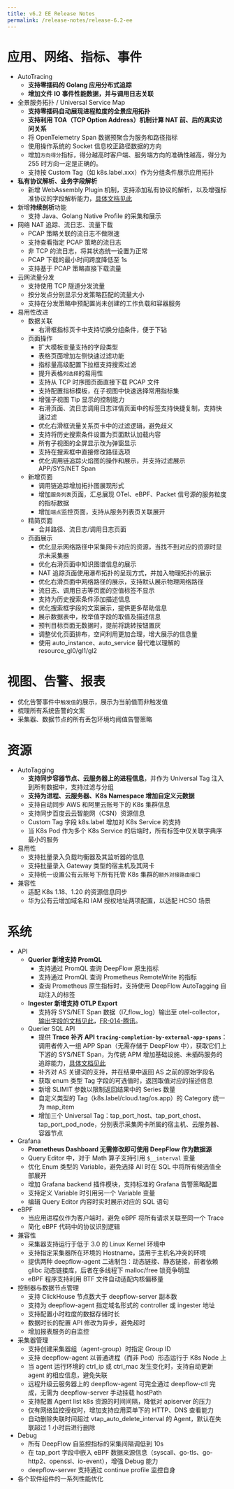 ```yaml
---
title: v6.2 EE Release Notes
permalink: /release-notes/release-6.2-ee
---
```


# 应用、网络、指标、事件

- AutoTracing
  - **支持零插码的 Golang 应用分布式追踪**
  - **增加文件 IO 事件性能数据，并与调用日志关联**
- 全景服务拓扑 / Universal Service Map
  - **支持零插码自动展现进程粒度的全景应用拓扑**
  - **支持利用 TOA（TCP Option Address）机制计算 NAT 前、后的真实访问关系**
  - 将 OpenTelemetry Span 数据预聚合为服务和路径指标
  - 使用操作系统的 Socket 信息校正路径数据的方向
  - 增加`方向得分`指标，得分越高时客户端、服务端方向的准确性越高，得分为 255 时方向一定是正确的。
  - 支持按 Custom Tag（如 k8s.label.xxx）作为分组条件展示应用拓扑
- **私有协议解析、业务字段解析**
  - 新增 WebAssembly Plugin 机制，支持添加私有协议的解析，以及增强标准协议的字段解析能力，[具体文档见此](https://deepflow.io/docs/zh/agent-integration/plugin/wasm/)
- 新增**持续剖析**功能
  - 支持 Java、Golang Native Profile 的采集和展示
- 网络 NAT 追踪、流日志、流量下载
  - PCAP 策略关联的流日志不做限速
  - 支持查看指定 PCAP 策略的流日志
  - 非 TCP 的流日志，将其状态统一设置为正常
  - PCAP 下载的最小时间跨度降低至 1s
  - 支持基于 PCAP 策略直接下载流量
- 云网流量分发
  - 支持使用 TCP 隧道分发流量
  - 按分发点分别显示分发策略匹配的流量大小
  - 支持在分发策略中预配置尚未创建的工作负载和容器服务
- 易用性改进
  - 数据关联
    - 右滑框指标页卡中支持切换分组条件，便于下钻
  - 页面操作
    - 扩大模板变量支持的字段类型
    - 表格页面增加左侧快速过滤功能
    - 指标量高级配置下拉框支持搜索过滤
    - 提升表格`列选择`的易用性
    - 支持从 TCP 时序图页面直接下载 PCAP 文件
    - 支持配置指标模板，在子视图中快速选择常用指标集
    - 增强子视图 Tip 显示的控制能力
    - 右滑页面、流日志调用日志详情页面中的标签支持快捷复制，支持快速过滤
    - 优化右滑框流量关系页卡中的过滤逻辑，避免歧义
    - 支持将历史搜索条件设置为页面默认加载内容
    - 所有子视图的全屏显示改为弹窗显示
    - 支持在搜索框中直接修改路径选项
    - 优化调用链追踪火焰图的操作和展示，并支持过滤展示 APP/SYS/NET Span
  - 新增页面
    - 调用链追踪增加拓扑图展现形式
    - 增加`服务列表`页面，汇总展现 OTel、eBPF、Packet 信号源的服务粒度的指标数据
    - 增加`端点`监控页面，支持从服务列表页关联展开
  - 精简页面
    - 合并路径、流日志/调用日志页面
  - 页面展示
    - 优化显示网络路径中采集网卡对应的资源，当找不到对应的资源时显示未采集器
    - 优化右滑页面中知识图谱信息的展示
    - NAT 追踪页面使用瀑布拓扑的呈现方式，并加入物理拓扑的展示
    - 优化右滑页面中网络路径的展示，支持默认展示物理网络路径
    - 流日志、调用日志等页面的空值标签不显示
    - 支持为历史搜索条件添加描述信息
    - 优化搜索框字段的文案展示，提供更多帮助信息
    - 展示数据表中，枚举值字段的取值及描述信息
    - 预判目标页面无数据时，提前将跳转按钮置灰
    - 调整优化页面排布，空间利用更加合理，增大展示的信息量
    - 使用 auto\_instance、auto\_service 替代难以理解的 resource\_gl0/gl1/gl2

# 视图、告警、报表

- 优化告警事件中`触发值`的展示，展示为当前值而非触发值
- 梳理所有系统告警的文案
- 采集器、数据节点的所有丢包环境均阈值告警策略

# 资源

- AutoTagging
  - **支持同步容器节点、云服务器上的进程信息**，并作为 Universal Tag 注入到所有数据中，支持过滤与分组
  - **支持为进程、云服务器、K8s Namespace 增加自定义元数据**
  - 支持自动同步 AWS 和阿里云账号下的 K8s 集群信息
  - 支持同步百度云云智能网（CSN）资源信息
  - Custom Tag 字段 k8s.label 增加对 K8s Service 的支持
  - 当 K8s Pod 作为多个 K8s Service 的后端时，所有标签中仅关联字典序最小的服务
- 易用性
  - 支持批量录入负载均衡器及其监听器的信息
  - 支持批量录入 Gateway 类型的宿主机及其网卡
  - 支持统一设置公有云账号下所有托管 K8s 集群的`额外对接路由接口`
- 兼容性
  - 适配 K8s 1.18、1.20 的资源信息同步
  - 华为公有云增加域名和 IAM 授权地址两项配置，以适配 HCSO 场景

# 系统

- API
  - **Querier 新增支持 PromQL**
    - 支持通过 PromQL 查询 DeepFlow 原生指标
    - 支持通过 PromQL 查询 Prometheus RemoteWrite 的指标
    - 查询 Prometheus 原生指标时，支持使用 DeepFlow AutoTagging 自动注入的标签
  - **Ingester 新增支持 OTLP Export**
    - 支持将 SYS/NET Span 数据（l7\_flow\_log）输出至 otel-collector，[输出字段的文档见此](https://deepflow.io/docs/zh/server-integration/export/opentelemetry-collector/)，[FR-014-腾讯](https://github.com/deepflowio/deepflow/issues/2304)。
  - Querier SQL API
    - 提供 **Trace 补齐 API `tracing-completion-by-external-app-spans`**：调用者传入一组 APP Span（无需存储于 DeepFlow 中），获取它们上下游的 SYS/NET Span，为传统 APM 增加基础设施、未插码服务的追踪能力，[具体文档见此](https://deepflow.io/docs/zh/server-integration/query/trace-completion/)
    - 补齐对 AS 关键词的支持，并在结果中返回 AS 之前的原始字段名
    - 获取 enum 类型 Tag 字段的可选值时，返回取值对应的描述信息
    - 新增 SLIMIT 参数以限制返回结果中的 Series 数量
    - 自定义类型的 Tag（k8s.label/cloud.tag/os.app）的 Category 统一为 map\_item
    - 增加三个 Universal Tag：tap\_port\_host、tap\_port\_chost、tap\_port\_pod\_node，分别表示采集网卡所属的宿主机、云服务器、容器节点
- Grafana
  - **Prometheus Dashboard 无需修改即可使用 DeepFlow 作为数据源**
  - Query Editor 中，对于 Math 算子支持引用 `$__interval` 变量
  - 优化 Enum 类型的 Variable，避免选择 All 时在 SQL 中将所有候选值全部展开
  - 增加 Grafana backend 插件模块，支持标准的 Grafana 告警策略配置
  - 支持定义 Variable 时引用另一个 Variable 变量
  - 编辑 Query Editor 内容时实时展示对应的 SQL 语句
- eBPF
  - 当应用进程仅作为客户端时，避免 eBPF 将所有请求关联至同一个 Trace
  - 简化 eBPF 代码中的协议识别逻辑
- 兼容性
  - 采集器支持运行于低于 3.0 的 Linux Kernel 环境中
  - 支持指定采集器所在环境的 Hostname，适用于主机名冲突的环境
  - 提供两种 deepflow-agent 二进制包：动态链接、静态链接，前者依赖 glibc 动态链接库，后者在多线程下 malloc/free 锁竞争明显
  - eBPF 程序支持利用 BTF 文件自动适配内核偏移量
- 控制器与数据节点管理
  - 支持 ClickHouse 节点数大于 deepflow-server 副本数
  - 支持为 deepflow-agent 指定域名形式的 controller 或 ingester 地址
  - 支持配置小时粒度的数据存储时长
  - 数据时长的配置 API 修改为异步，避免超时
  - 增加报表服务的自监控
- 采集器管理
  - 支持创建采集器组（agent-group）时指定 Group ID
  - 支持 deepflow-agent 以普通进程（而非 Pod）形态运行于 K8s Node 上
  - 当 agent 运行环境的 ctrl\_ip 或 ctrl\_mac 发生变化时，支持自动更新 agent 的相应信息，避免失联
  - 远程升级云服务器上的 deepflow-agent 可完全通过 deepflow-ctl 完成，无需为 deepflow-server 手动挂载 hostPath
  - 支持配置 Agent list k8s 资源的时间间隔，降低对 apiserver 的压力
  - 仅有网络监控授权时，增加支持应用菜单下的 HTTP、DNS 查看能力
  - 自动删除失联时间超过 vtap\_auto\_delete\_interval 的 Agent，默认在失联超过 1 小时后进行删除
- Debug
  - 所有 DeepFlow 自监控指标的采集间隔调低到 10s
  - 在 tap\_port 字段中嵌入 eBPF 数据来源信息（syscall、go-tls、go-http2、openssl、io-event），增强 Debug 能力
  - deepflow-server 支持通过 continue profile 监控自身
- 各个软件组件的一系列性能优化
